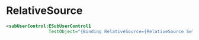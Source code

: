 # RelativeSource

```xml
<subUserControl:ESubUserControl1
                TestObject="{Binding RelativeSource={RelativeSource Self}}" />
```
